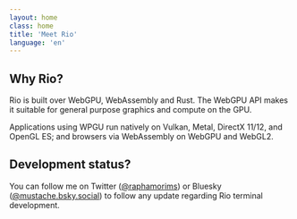 ```yaml
---
layout: home
class: home
title: 'Meet Rio'
language: 'en'
---
```


## Why Rio?

Rio is built over WebGPU, WebAssembly and Rust. The WebGPU API makes it suitable for general purpose graphics and compute on the GPU.

Applications using WPGU run natively on Vulkan, Metal, DirectX 11/12, and OpenGL ES; and browsers via WebAssembly on WebGPU and WebGL2.

## Development status?

You can follow me on Twitter ([@raphamorims](https://twitter.com/raphamorims)) or Bluesky ([@mustache.bsky.social](https://bsky.app/profile/mustache.bsky.social)) to follow any update regarding Rio terminal development.
